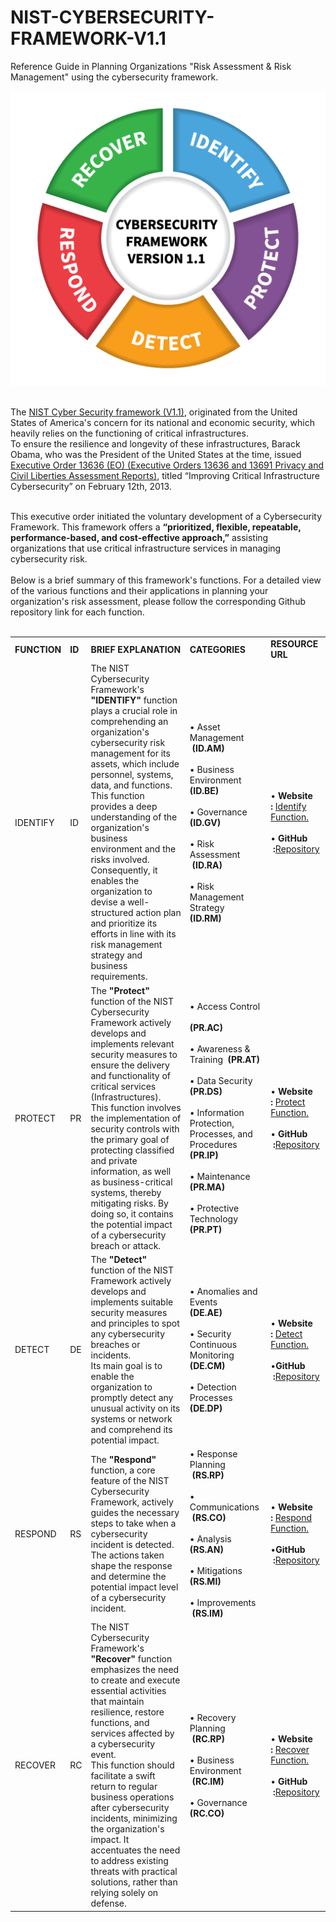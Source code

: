 # NIST-CYBERSECURITY-FRAMEWORK-V1.1
Reference Guide in Planning Organizations "Risk Assessment &amp; Risk Management" using the cybersecurity framework.


![](assets/nistpic.png)


<br>
The <a href="https://www.fixitgearware.com/cybsec-news/cyber-security/the-nist-cyber-security-framework/2023/09/07/">NIST Cyber Security framework (V1.1)</a>, originated from the United States of America's concern for its national and economic security, which heavily relies on the functioning of critical infrastructures. <br>To ensure the resilience and longevity of these infrastructures, Barack Obama, who was the President of the United States at the time, issued <a href="https://www.dhs.gov/publication/executive-orders-13636-and-13691-privacy-and-civil-liberties-assessment-reports#:~:text=Executive%20Order%2013636%2C%20Improving%20Critical,neutral%20cybersecurity%20framework%2C%20and%20to">Executive Order 13636 (EO) (Executive Orders 13636 and 13691 Privacy and Civil Liberties Assessment Reports)</a>, titled “Improving Critical Infrastructure Cybersecurity” on February 12th, 2013.<br><br>

This executive order initiated the voluntary development of a Cybersecurity Framework. This framework offers a <strong>“prioritized, flexible, repeatable, performance-based, and cost-effective approach,”</strong> assisting organizations that use critical infrastructure services in managing cybersecurity risk.
<br><br>
Below is a brief summary of this framework's functions. For a detailed view of the various functions and their applications in planning your organization's risk assessment, please follow the corresponding Github repository link for each function.<br><br>

<table>
<tr>
<td><strong>FUNCTION</strong></td><td><strong>ID</strong></td><td><strong>BRIEF EXPLANATION</strong></td><td><strong>CATEGORIES</strong></td><td><strong>RESOURCE URL</strong></td>
</tr>




<td> IDENTIFY</td><td> ID </td><td> The NIST Cybersecurity Framework's <strong>"IDENTIFY" </strong> function plays a crucial role in comprehending an organization's cybersecurity risk management for its assets, which include personnel, systems, data, and functions.<br>
 This function provides a deep understanding of the organization's business environment and the risks involved. Consequently, it enables the organization to devise a well-structured action plan and prioritize its efforts in line with its risk management strategy and business requirements. </td><td> &#x2022; Asset Management &nbsp;<strong>(ID.AM)</strong><br><br> &#x2022; Business Environment &nbsp;<br><strong>(ID.BE)</strong><br> <br> &#x2022; Governance &nbsp;<br><strong>(ID.GV)</strong><br><br> &#x2022; Risk Assessment &nbsp;<strong>(ID.RA)</strong><br><br> &#x2022; Risk Management Strategy &nbsp;<br><strong>(ID.RM)</strong><br></td><td>&#x2022; <strong>Website :</strong>&nbsp;<a href="https://www.fixitgearware.com/cybsec-news/cyber-security/the-nist-framework-cheatsheet-for-identify/2023/09/11/" target="_blank">Identify Function.</a><br><br>&#x2022; <strong>GitHub &nbsp;:</strong><a href="https://github.com/fixitgearware/NIST-CYBERSECURITY-FRAMEWORK-V1.1/blob/main/IDENTIFY.md" target="_blank">Repository</a></td>
</tr>



<td> PROTECT </td><td> PR </td><td>The <strong>"Protect"</strong> function of the NIST Cybersecurity Framework actively develops and implements relevant security measures to ensure the delivery and functionality of critical services (Infrastructures). <br>
This function involves the implementation of security controls with the primary goal of protecting classified and private information, as well as business-critical systems, thereby mitigating risks. By doing so, it contains the potential impact of a cybersecurity breach or attack. </td><td> &#x2022; Access Control &nbsp;<br><strong>(PR.AC)</strong><br><br> &#x2022; Awareness & Training &nbsp;<strong>(PR.AT)</strong><br> <br> &#x2022; Data Security &nbsp;<br><strong>(PR.DS)</strong><br><br> &#x2022; Information Protection, Processes, and Procedures &nbsp;<br><strong>(PR.IP)</strong><br><br> &#x2022; Maintenance &nbsp;<br><strong>(PR.MA)</strong><br><br>&#x2022; Protective Technology<br><strong>(PR.PT)</strong></td><td>&#x2022; <strong>Website :</strong>&nbsp;<a href="https://www.fixitgearware.com/cybsec-news/cyber-security/part2-the-nist-framework-cheatsheet-for-protect/2023/10/03/" target="_blank">Protect Function.</a><br><br>&#x2022; <strong>GitHub &nbsp;:</strong><a href="https://github.com/fixitgearware/NIST-CYBERSECURITY-FRAMEWORK-V1.1/blob/main/PROTECT.md" target="_blank">Repository</a></td>
</tr>



<td> DETECT </td><td> DE </td><td>The <strong>"Detect"</strong> function of the NIST Framework actively develops and implements suitable security measures and principles to spot any cybersecurity breaches or incidents.<br> Its main goal is to enable the organization to promptly detect any unusual activity on its systems or network and comprehend its potential impact.  </td><td>&#x2022; Anomalies and Events <br><strong>(DE.AE)</strong><br><br> &#x2022; Security Continuous Monitoring &nbsp;<br><strong>(DE.CM)</strong><br> <br> &#x2022; Detection Processes &nbsp;<br><strong>(DE.DP)</strong></td><td>&#x2022; <strong>Website :</strong>&nbsp;<a href="https://www.fixitgearware.com/cybsec-news/cyber-security/part3-the-nist-framework-cheatsheet-for-detect/2023/10/04/" target="_blank">Detect Function.</a><br><br> &#x2022;<strong>GitHub &nbsp;:</strong><a href="https://github.com/fixitgearware/NIST-CYBERSECURITY-FRAMEWORK-V1.1/blob/main/DETECT.md" target="_blank">Repository</a></td>
</tr>


<td> RESPOND </td><td> RS </td><td>The <strong>"Respond"</strong> function, a core feature of the NIST Cybersecurity Framework, actively guides the necessary steps to take when a cybersecurity incident is detected. The actions taken shape the response and determine the potential impact level of a cybersecurity incident.  </td><td>&#x2022; Response Planning &nbsp;<strong>(RS.RP)</strong><br><br> &#x2022; Communications &nbsp;<strong>(RS.CO)</strong><br> <br> &#x2022; Analysis &nbsp;<br><strong>(RS.AN)</strong><br><br> &#x2022; Mitigations &nbsp;<br><strong>(RS.MI)</strong><br><br> &#x2022; Improvements &nbsp;<strong>(RS.IM)</strong><br></td></td><td>&#x2022; <strong>Website :</strong>&nbsp;<a href="https://www.fixitgearware.com/cybsec-news/cyber-security/part4-the-nist-framework-cheatsheet-for-respond/2023/10/05/" target="_blank">Respond Function.</a><br><br>&#x2022;<strong>GitHub &nbsp;:</strong><a href="https://github.com/fixitgearware/NIST-CYBERSECURITY-FRAMEWORK-V1.1/blob/main/RESPOND.md" target="_blank">Repository</a></td>
</tr>


<td> RECOVER </td><td> RC </td><td>The NIST Cybersecurity Framework's <strong>"Recover"</strong> function emphasizes the need to create and execute essential activities that maintain resilience, restore functions, and services affected by a cybersecurity event. <br>
This function should facilitate a swift return to regular business operations after cybersecurity incidents, minimizing the organization's impact. It accentuates the need to address existing threats with practical solutions, rather than relying solely on defense.
  </td><td> &#x2022; Recovery Planning &nbsp;<strong>(RC.RP)</strong><br><br> &#x2022; Business Environment &nbsp;<strong>(RC.IM)</strong><br> <br> &#x2022; Governance &nbsp;<br><strong>(RC.CO)</strong><td>&#x2022; <strong>Website :</strong>&nbsp;<a href="https://www.fixitgearware.com/cybsec-news/cyber-security/part5-the-nist-framework-cheatsheet-for-recover/2023/10/06/" target="_blank">Recover Function.</a><br><br>&#x2022; <strong>GitHub &nbsp;:</strong><a href="https://github.com/fixitgearware/NIST-CYBERSECURITY-FRAMEWORK-V1.1/blob/main/RECOVER.md" target="_blank">Repository</a></td>
</tr>
